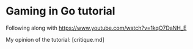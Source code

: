 # Gaming in Go tutorial
Following along with https://www.youtube.com/watch?v=1kqO7DaNH_E

My opinion of the tutorial: [critique.md]
